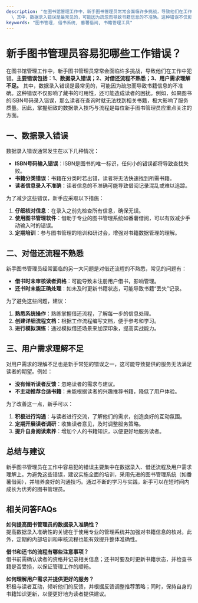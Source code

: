 ```yaml
---
description: "在图书馆管理工作中，新手图书管理员常常会面临许多挑战，导致他们在工作中犯错。**主要错误包括：1、数据录入错误；2、对借还流程不熟悉；3、用户需求理解不足。**\
  \ 其中，数据录入错误是最常见的，可能因为疏忽而导致书籍信息的不准确。这种错误不仅影响了藏书的可用性，还可能造成读者的困扰。例如，如果图书的ISBN号码录入错误，那么读者在查询时就无法找到相关书籍，极大影响了服务质量。因此，掌握细致的数据录入技巧与流程是每位新手图书管理员应重点关注的方面。"
keywords: "图书管理, 借书系统, 番薯借阅, 书籍管理工具"
---
```

# 新手图书管理员容易犯哪些工作错误？

在图书馆管理工作中，新手图书管理员常常会面临许多挑战，导致他们在工作中犯错。**主要错误包括：1、数据录入错误；2、对借还流程不熟悉；3、用户需求理解不足。** 其中，数据录入错误是最常见的，可能因为疏忽而导致书籍信息的不准确。这种错误不仅影响了藏书的可用性，还可能造成读者的困扰。例如，如果图书的ISBN号码录入错误，那么读者在查询时就无法找到相关书籍，极大影响了服务质量。因此，掌握细致的数据录入技巧与流程是每位新手图书管理员应重点关注的方面。

## **一、数据录入错误**

数据录入错误通常发生在以下几种情况：

- **ISBN号码输入错误**：ISBN是图书的唯一标识，任何小的错误都将导致查找失败。
- **书籍分类错误**：书籍在分类时若出错，读者将无法快速找到所需书籍。
- **读者信息录入不准确**：读者信息的不准确可能导致借阅记录混乱或难以追踪。

为了减少这些错误，新手应采取以下措施：

1. **仔细核对信息**：在录入之前先检查所有信息，确保无误。
2. **使用图书管理软件**：借助于专业的图书管理系统如番薯借阅，可以有效减少手动输入时的错误。
3. **定期培训**：参与图书管理的培训和研讨会，增强对书籍数据管理的理解。

## **二、对借还流程不熟悉**

新手图书管理员经常面临的另一大问题是对借还流程的不熟悉，常见的问题有：

- **借书时未审核读者资格**：可能导致未注册用户借书，影响管理。
- **还书时未能正确处理**：如未及时更新书籍状态，可能导致书籍“丢失”记录。

为了避免这些问题，建议：

1. **熟悉系统操作**：熟练掌握借还流程，了解每一步的信息处理。
2. **创建详细流程文档**：根据工作流程编写文档，便于参考和学习。
3. **进行模拟演练**：通过模拟借还场景来加深印象，提高实战能力。

## **三、用户需求理解不足**

对用户需求的理解不足也是新手常犯的错误之一，这可能导致提供的服务无法满足读者的期望。例如：

- **没有倾听读者反馈**：忽略读者的需求与建议。
- **不主动推荐合适书籍**：未能根据读者的兴趣推荐书籍，降低了用户体验。

为了改善这一点，新手可以：

1. **积极进行沟通**：与读者进行交流，了解他们的需求，创造良好的互动氛围。
2. **定期开展读者调研**：收集读者意见，及时调整服务策略。
3. **提升自身阅读素养**：增加个人的书籍知识，以便更好地服务读者。

## **总结与建议**

新手图书管理员在工作中容易犯的错误主要集中在数据录入、借还流程及用户需求理解上。为避免这些错误，建议实施全面的培训，采用先进的图书管理系统（如番薯借阅），并培养良好的沟通技巧。通过不断的学习与实践，新手可以在短时间内成长为优秀的图书管理员。

## 相关问答FAQs

**如何提高图书管理员的数据录入准确性？**  
提高数据录入准确性的关键在于使用专业的管理系统并加强对书籍信息的核对。此外，定期的内部培训和审核流程也能有效提升整体准确性。

**借书和还书的流程有哪些注意事项？**  
借书前需确认读者的资格并记录相关信息；还书时要及时更新书籍状态，并检查书籍是否受损，以保证管理工作的顺畅。

**如何理解用户需求并提供更好的服务？**  
积极与读者互动，倾听他们的反馈，并根据反馈调整推荐策略；同时，保持自身的书籍知识更新，以便更好地为读者提供建议。
